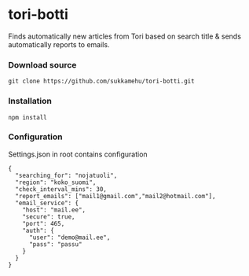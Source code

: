 # tori-botti
Finds automatically new articles from Tori based on search title & sends automatically reports to emails.

### Download source
```git clone https://github.com/sukkamehu/tori-botti.git```

### Installation
```npm install```

### Configuration
Settings.json in root contains configuration
```
{
  "searching_for": "nojatuoli",
  "region": "koko_suomi",
  "check_interval_mins": 30,
  "report_emails": ["mail1@gmail.com","mail2@hotmail.com"],
  "email_service": {
    "host": "mail.ee",
    "secure": true,
    "port": 465,
    "auth": {
      "user": "demo@mail.ee",
      "pass": "passu"
    }
  }
}

